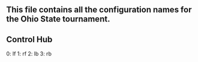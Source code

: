 ## This file contains all the configuration names for the Ohio State tournament.

## Control Hub

0: lf
1: rf
2: lb
3: rb

